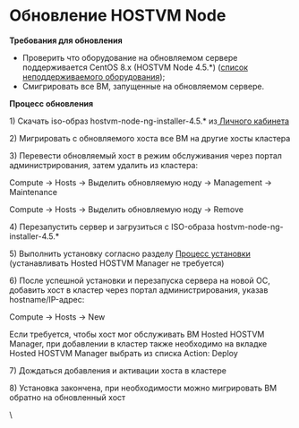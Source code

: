 # Обновление HOSTVM Node

**Требования для обновления**

* Проверить что оборудование на обновляемом сервере поддерживается CentOS 8.x (HOSTVM Node 4.5.\*) ([список неподдерживаемого оборудования](https://access.redhat.com/documentation/en-us/red\_hat\_enterprise\_linux/8/html/considerations\_in\_adopting\_rhel\_8/hardware-enablement\_considerations-in-adopting-rhel-8#removed-adapters\_hardware-enablement));
* Смигрировать все ВМ, запущенные на обновляемом сервере.

**Процесс обновления**

1\) Скачать iso-образ hostvm-node-ng-installer-4.5.\* из[ Личного кабинета](https://lk.pvhostvm.ru/)​

2\) Мигрировать с обновляемого хоста все ВМ на другие хосты кластера

3\) Перевести обновляемый хост в режим обслуживания через портал администрирования, затем удалить из кластера:

Compute -> Hosts -> Выделить обновляемую ноду -> Management -> Maintenance

Compute -> Hosts -> Выделить обновляемую ноду -> Remove

4\) Перезапустить сервер и загрузиться с ISO-образа hostvm-node-ng-installer-4.5.\*

5\) Выполнить установку согласно разделу [Процесс установки](../ustanovka-hostvm-4.5/ustanovka-hostvm-node/process-ustanovki.md) (устанавливать Hosted HOSTVM Manager не требуется)

6\) После успешной установки и перезапуска сервера на новой ОС, добавить хост в кластер через портал администрирования, указав hostname/IP-адрес:

Compute -> Hosts -> New

Если требуется, чтобы хост мог обслуживать ВМ Hosted HOSTVM Manager, при добавлении в кластер также необходимо на вкладке Hosted HOSTVM Manager выбрать из списка Action: Deploy

7\) Дождаться добавления и активации хоста в кластере

8\) Установка закончена, при необходимости можно мигрировать ВМ обратно на обновленный хост

\
